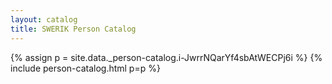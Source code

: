 ```yaml
---
layout: catalog
title: SWERIK Person Catalog
---
```

{% assign p = site.data._person-catalog.i-JwrrNQarYf4sbAtWECPj6i %}
{% include person-catalog.html p=p %}


